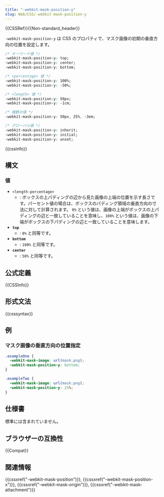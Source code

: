 ```yaml
---
title: "-webkit-mask-position-y"
slug: Web/CSS/-webkit-mask-position-y
---
```


{{CSSRef}}{{Non-standard_header}}

`-webkit-mask-position-y` は CSS のプロパティで、マスク画像の初期の垂直方向の位置を設定します。

```css
/* キーワード値 */
-webkit-mask-position-y: top;
-webkit-mask-position-y: center;
-webkit-mask-position-y: bottom;

/* <percentage> 値 */
-webkit-mask-position-y: 100%;
-webkit-mask-position-y: -50%;

/* <length> 値 */
-webkit-mask-position-y: 50px;
-webkit-mask-position-y: -1cm;

/* 複数の値 */
-webkit-mask-position-y: 50px, 25%, -3em;

/* グローバル値 */
-webkit-mask-position-y: inherit;
-webkit-mask-position-y: initial;
-webkit-mask-position-y: unset;
```

{{cssinfo}}

## 構文

### 値

- `<length-percentage>`
  - : ボックスの上パディングの辺から見た画像の上端の位置を示す長さです。パーセント値の場合は、ボックスのパディング領域の垂直方向の寸法に対して計算されます。 `0%` という値は、画像の上端がボックスの上パディングの辺と一致していることを意味し、`100%` という値は、画像の下端がボックスの下パディングの辺と一致していることを意味します。
- **`top`**
  - : `0%` と同等です。
- **`bottom`**
  - : `100%` と同等です。
- **`center`**
  - : `50%` と同等です。

## 公式定義

{{CSSInfo}}

## 形式文法

{{csssyntax}}

## 例

### マスク画像の垂直方向の位置指定

```css
.exampleOne {
  -webkit-mask-image: url(mask.png);
  -webkit-mask-position-y: bottom;
}

.exampleTwo {
  -webkit-mask-image: url(mask.png);
  -webkit-mask-position-y: 25%;
}
```

## 仕様書

標準には含まれていません。

## ブラウザーの互換性

{{Compat}}

## 関連情報

{{cssxref("-webkit-mask-position")}}, {{cssxref("-webkit-mask-position-x")}}, {{cssxref("-webkit-mask-origin")}}, {{cssxref("-webkit-mask-attachment")}}
